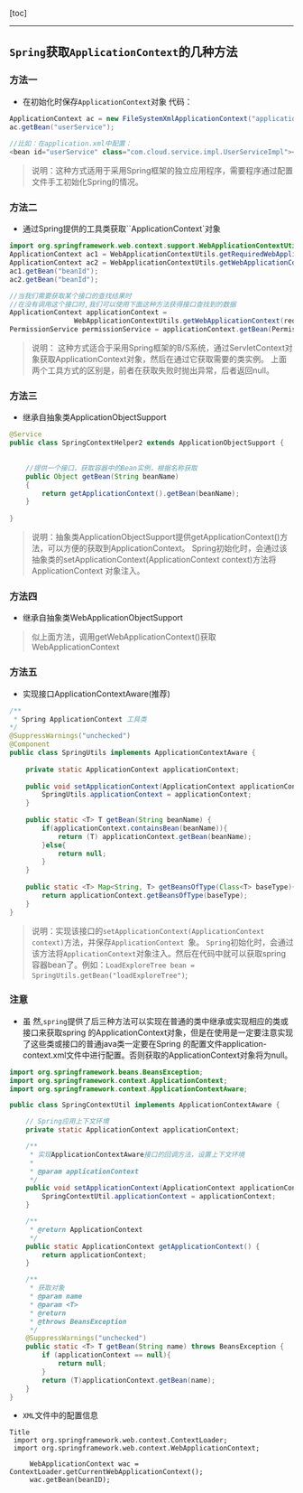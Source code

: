 [toc]

---

## `Spring`获取`ApplicationContext`的几种方法

### 方法一

-  在初始化时保存`ApplicationContext`对象 代码：

```java
ApplicationContext ac = new FileSystemXmlApplicationContext("applicationContext.xml"); 
ac.getBean("userService");
 
//比如：在application.xml中配置：
<bean id="userService" class="com.cloud.service.impl.UserServiceImpl"></bean>
```

> 说明：这种方式适用于采用Spring框架的独立应用程序，需要程序通过配置文件手工初始化Spring的情况。

### 方法二

- 通过Spring提供的工具类获取``ApplicationContext`对象

```java
import org.springframework.web.context.support.WebApplicationContextUtils;
ApplicationContext ac1 = WebApplicationContextUtils.getRequiredWebApplicationContext(ServletContext sc);
ApplicationContext ac2 = WebApplicationContextUtils.getWebApplicationContext(ServletContext sc);
ac1.getBean("beanId");
ac2.getBean("beanId");

//当我们需要获取某个接口的查找结果时
//在没有调用这个接口时,我们可以使用下面这种方法获得接口查找到的数据
ApplicationContext applicationContext =
				WebApplicationContextUtils.getWebApplicationContext(request.getSession().getServletContext());
PermissionService permissionService = applicationContext.getBean(PermissionService.class);
```

> 说明： 这种方式适合于采用Spring框架的B/S系统，通过ServletContext对象获取ApplicationContext对象，然后在通过它获取需要的类实例。 上面两个工具方式的区别是，前者在获取失败时抛出异常，后者返回null。

### 方法三

- 继承自抽象类ApplicationObjectSupport

```java
@Service
public class SpringContextHelper2 extends ApplicationObjectSupport {
    
    
    //提供一个接口，获取容器中的Bean实例，根据名称获取
    public Object getBean(String beanName)
    {
        return getApplicationContext().getBean(beanName);
    }
    
}
```



> 说明：抽象类ApplicationObjectSupport提供getApplicationContext()方法，可以方便的获取到ApplicationContext。 Spring初始化时，会通过该抽象类的setApplicationContext(ApplicationContext context)方法将ApplicationContext 对象注入。

### 方法四

- 继承自抽象类WebApplicationObjectSupport

> 似上面方法，调用getWebApplicationContext()获取WebApplicationContext

### 方法五

- 实现接口ApplicationContextAware(推荐)

```java
/**
 * Spring ApplicationContext 工具类
*/
@SuppressWarnings("unchecked")
@Component
public class SpringUtils implements ApplicationContextAware {
 
    private static ApplicationContext applicationContext;
 
    public void setApplicationContext(ApplicationContext applicationContext) throws BeansException {
        SpringUtils.applicationContext = applicationContext;
    }
 
    public static <T> T getBean(String beanName) {
        if(applicationContext.containsBean(beanName)){
            return (T) applicationContext.getBean(beanName);
        }else{
            return null;
        }
    }
 
    public static <T> Map<String, T> getBeansOfType(Class<T> baseType){
        return applicationContext.getBeansOfType(baseType);
    }
}
```



> 说明：实现该接口的`setApplicationContext(ApplicationContext context)`方法，并保存`ApplicationContext `象。 `Spring`初始化时，会通过该方法将`ApplicationContext`对象注入。然后在代码中就可以获取spring容器bean了。例如：`LoadExploreTree bean = SpringUtils.getBean("loadExploreTree")`;

### 注意

- 虽 然,`spring`提供了后三种方法可以实现在普通的类中继承或实现相应的类或接口来获取spring 的ApplicationContext对象，但是在使用是一定要注意实现了这些类或接口的普通java类一定要在Spring 的配置文件application-context.xml文件中进行配置。否则获取的ApplicationContext对象将为null。

```java
import org.springframework.beans.BeansException;
import org.springframework.context.ApplicationContext;
import org.springframework.context.ApplicationContextAware;

public class SpringContextUtil implements ApplicationContextAware {

    // Spring应用上下文环境
    private static ApplicationContext applicationContext;

    /**
     * 实现ApplicationContextAware接口的回调方法，设置上下文环境
     * 
     * @param applicationContext
     */
    public void setApplicationContext(ApplicationContext applicationContext) {
        SpringContextUtil.applicationContext = applicationContext;
    }

    /**
     * @return ApplicationContext
     */
    public static ApplicationContext getApplicationContext() {
        return applicationContext;
    }

    /**
     * 获取对象
     * @param name
     * @param <T>
     * @return
     * @throws BeansException
     */
    @SuppressWarnings("unchecked")
    public static <T> T getBean(String name) throws BeansException {
        if (applicationContext == null){
            return null;
        }
        return (T)applicationContext.getBean(name);
    }
}
```

- `XML`文件中的配置信息

```
Title
 import org.springframework.web.context.ContextLoader;  
 import org.springframework.web.context.WebApplicationContext;  

     WebApplicationContext wac = ContextLoader.getCurrentWebApplicationContext();  
     wac.getBean(beanID); 
```


